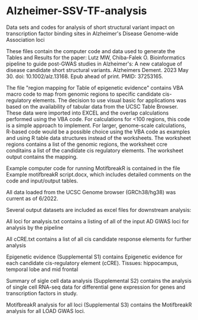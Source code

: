 # Alzheimer-SSV-TF-analysis
Data sets and codes for analysis of short structural variant impact on transcription factor binding sites in Alzheimer's Disease Genome-wide Association loci


These files contain the computer code and data used to generate the Tables and Results for the paper: Lutz MW, Chiba-Falek O. Bioinformatics pipeline to guide post-GWAS studies in Alzheimer's: A new catalogue of disease candidate short structural variants. Alzheimers Dement. 2023 May 30. doi: 10.1002/alz.13168. Epub ahead of print. PMID: 37253165.

The file "region mapping for Table of epigenetic evidence" contains VBA macro code to map from genomic regions to specific candidate cis-regulatory elements.  The decision to use visual basic for applications was based on the availability of tabular data from the UCSC Table Browser.  These data were imported into EXCEL and the overlap calculations performed using the VBA code.  For calculations for <100 regions, this code is a simple approach to implement.  For larger, genome-scale calculations, R-based code would be a possible choice using the VBA code as examples and using R table data structures instead of the worksheets.  The worksheet regions contains a list of the genomic regions, the worksheet ccre conditains a list of the candidate cis regulatory elements.  The worksheet output contains the mapping.  

Example computer code for running MotifbreakR is contained in the file Example motifbreakR script.docx, which includes detailed comments on the code and input/output tables.

All data loaded from the UCSC Genome browser (GRCh38/hg38) was current as of 6/2022.

Several output datasets are included as excel files for downstream analysis:

All loci for analysis.txt contains a listing of all of the input AD GWAS loci for analysis by the pipeline

All cCRE.txt contains a list of all cis candidate response elements for further analysis

Epigenetic evidence (Supplemental S1) contains Epigenetic evidence for each candidate cis-regulatory element (cCRE).  Tissues: hippocampus, temporal lobe and mid frontal

Summary of sigle cell data analysis (Supplemental S2) contains the analysis of single cell RNA-seq data for differential gene expression for genes and transcription factors in study.

MotifbreakR analysis for all loci (Supplemental S3)  contains the MotifbreakR analysis for all LOAD GWAS loci.
